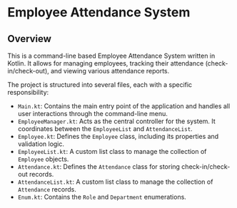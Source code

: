# Employee Attendance System

## Overview

This is a command-line based Employee Attendance System written in Kotlin. It allows for managing employees, tracking their attendance (check-in/check-out), and viewing various attendance reports.

The project is structured into several files, each with a specific responsibility:

* `Main.kt`: Contains the main entry point of the application and handles all user interactions through the command-line menu.
* `EmployeeManager.kt`: Acts as the central controller for the system. It coordinates between the `EmployeeList` and `AttendanceList`.
* `Employee.kt`: Defines the `Employee` class, including its properties and validation logic.
* `EmployeeList.kt`: A custom list class to manage the collection of `Employee` objects.
* `Attendance.kt`: Defines the `Attendance` class for storing check-in/check-out records.
* `AttendanceList.kt`: A custom list class to manage the collection of `Attendance` records.
* `Enum.kt`: Contains the `Role` and `Department` enumerations.

